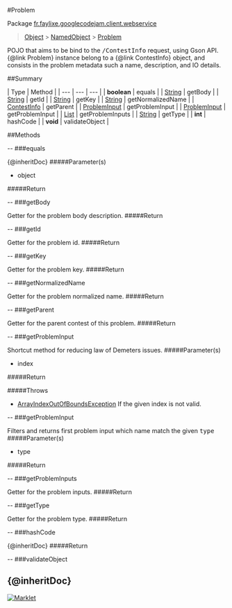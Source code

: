 #Problem

Package [fr.faylixe.googlecodejam.client.webservice](README.md)<br>
> [Object](../../../../java/lang/Object.md) > [NamedObject](common/NamedObject.md) > [Problem](Problem.md)

<p>POJO that aims to be bind to the <tt>/ContestInfo</tt>
 request, using Gson API. {@link Problem} instance belong
 to a {@link ContestInfo} object, and consists in the problem
 metadata such a name, description, and IO details.</p>

##Summary


| Type | Method |
| --- | --- | --- |
| **boolean** | equals |
| [String](../../../../java/lang/String.md) | getBody |
| [String](../../../../java/lang/String.md) | getId |
| [String](../../../../java/lang/String.md) | getKey |
| [String](../../../../java/lang/String.md) | getNormalizedName |
| [ContestInfo](ContestInfo.md) | getParent |
| [ProblemInput](ProblemInput.md) | getProblemInput |
| [ProblemInput](ProblemInput.md) | getProblemInput |
| [List](../../../../java/util/List.md) | getProblemInputs |
| [String](../../../../java/lang/String.md) | getType |
| **int** | hashCode |
| **void** | validateObject |

##Methods

--
###equals


{@inheritDoc}
#####Parameter(s)


* object

#####Return



--
###getBody


Getter for the problem body description.
#####Return



--
###getId


Getter for the problem id.
#####Return



--
###getKey


Getter for the problem key.
#####Return



--
###getNormalizedName


Getter for the problem normalized name.
#####Return



--
###getParent


Getter for the parent contest of this problem.
#####Return



--
###getProblemInput


Shortcut method for reducing law of Demeters issues.
#####Parameter(s)


* index

#####Return


#####Throws

* [ArrayIndexOutOfBoundsException](../../../../java/lang/ArrayIndexOutOfBoundsException.md) If the given index is not valid.

--
###getProblemInput


Filters and returns first problem input which name
 match the given <tt>type</tt>
#####Parameter(s)


* type

#####Return



--
###getProblemInputs


Getter for the problem inputs.
#####Return



--
###getType


Getter for the problem type.
#####Return



--
###hashCode


{@inheritDoc}
#####Return



--
###validateObject


{@inheritDoc}
---
[![Marklet](https://img.shields.io/badge/Generated%20by-Marklet-green.svg)](https://github.com/Faylixe/marklet)
